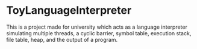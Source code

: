 # ToyLanguageInterpreter
This is a project made for university which acts as a language interpreter simulating multiple threads, a cyclic barrier, symbol table, execution stack, file table, heap, and the output of a program.
